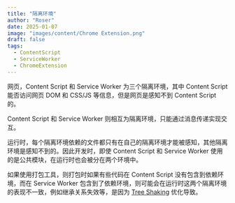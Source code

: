 ```yaml
---
title: "隔离环境"
author: "Roser"
date: 2025-01-07
image: "images/content/Chrome Extension.png"
draft: false
tags:
  - ContentScript
  - ServiceWorker
  - ChromeExtension
---
```

网页，Content Script 和 Service Worker 为三个隔离环境，其中 Content Script 能否访问网页 DOM 和 CSS/JS 等信息，但是网页是感知不到 Content Script 的。

Content Script 和 Service Worker 则相互为隔离环境，只能通过消息传递实现交互。

运行时，每个隔离环境依赖的文件都只有在自己的隔离环境才能被感知，其他隔离环境是感知不到的。因此开发时，即使 Content Script 和 Service Worker 使用的是公共模块，在运行时也会被分在两个环境中。

如果使用打包工具，则打包时如果有些代码在 Content Script 没有包含到依赖环境，而在 Service Worker 包含到了依赖环境，则可能会在运行时这两个隔离环境的表现不一致，例如继承关系失效等，是因为 [Tree Shaking](../Webpack/Tree%20Shaking.md) 优化导致。